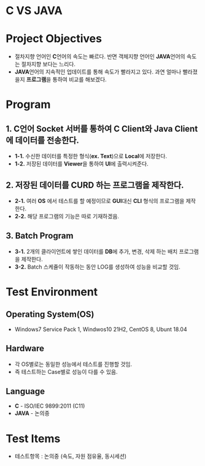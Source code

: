 # C VS JAVA




# Project Objectives
- 절차지향 언어인 **C**언어의 속도는 빠르다. 반면 객체지향 언어인 **JAVA**언어의 속도는 절차지향 보다는 느리다.
- **JAVA**언어의 지속적인 업데이트를 통해 속도가 빨라지고 있다. 과연 얼마나 빨라졌을지 **프로그램**을 통하여 비교를 해보겠다.

# Program
## **1.** C언어 Socket 서버를 통하여 **C Client**와 **Java Client**에 데이터를 전송한다.
- **1-1.** 수신한 데이터를 특정한 형식(**ex. Text**)으로 **Local**에 저장한다.
- **1-2.** 저장된 데이터를 **Viewer**을 통하여 **UI**에 출력시켜준다.
## **2.** 저장된 데이터를 **CURD** 하는 프로그램을 제작한다.
- **2-1.** 여러 **OS** 에서 테스트를 할 예정이므로 **GUI**대신 **CLI** 형식의 프로그램을 제작한다.
- **2-2.** 해당 프로그램의 기능은 따로 기재하겠음.
## **3.** **Batch Program**
- **3-1.** 2개의 클라이언트에 쌓인 데이터를 **DB**에 추가, 변경, 삭제 하는 배치 프로그램을 제작한다.
- **3-2.** Batch 스케쥴이 작동하는 동안 LOG를 생성하여 성능을 비교할 것임.



# Test Environment
## Operating System(OS)
- Windows7 Service Pack 1, Windwos10 21H2, CentOS 8, Ubunt 18.04
## Hardware
- 각 OS별로는 동일한 성능에서 테스트를 진행할 것임.
- 즉 테스트하는 Case별로 성능이 다를 수 있음.
## Language
- **C** - ISO/IEC 9899:2011 (C11)
- **JAVA** - 논의중

# Test Items
- 테스트항목 : 논의중 (속도, 자원 점유율, 동시세션)

